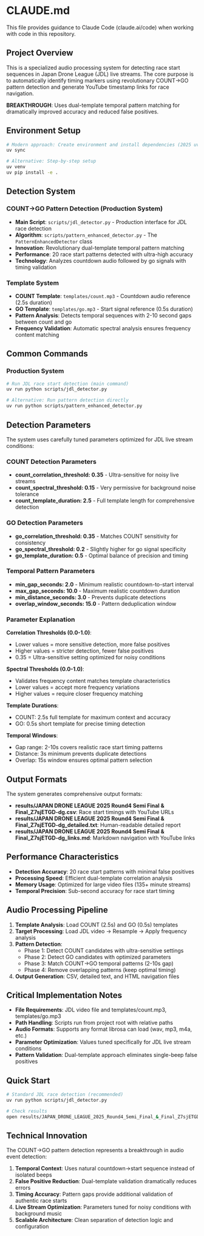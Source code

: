 # CLAUDE.md

This file provides guidance to Claude Code (claude.ai/code) when working with code in this repository.

## Project Overview

This is a specialized audio processing system for detecting race start sequences in Japan Drone League (JDL) live streams. The core purpose is to automatically identify timing markers using revolutionary COUNT→GO pattern detection and generate YouTube timestamp links for race navigation.

**BREAKTHROUGH**: Uses dual-template temporal pattern matching for dramatically improved accuracy and reduced false positives.

## Environment Setup

```bash
# Modern approach: Create environment and install dependencies (2025 uv method)
uv sync

# Alternative: Step-by-step setup
uv venv
uv pip install -e .
```

## Detection System

### COUNT→GO Pattern Detection (Production System)
- **Main Script**: `scripts/jdl_detector.py` - Production interface for JDL race detection
- **Algorithm**: `scripts/pattern_enhanced_detector.py` - The `PatternEnhancedDetector` class
- **Innovation**: Revolutionary dual-template temporal pattern matching
- **Performance**: 20 race start patterns detected with ultra-high accuracy
- **Technology**: Analyzes countdown audio followed by go signals with timing validation

### Template System
- **COUNT Template**: `templates/count.mp3` - Countdown audio reference (2.5s duration)
- **GO Template**: `templates/go.mp3` - Start signal reference (0.5s duration)
- **Pattern Analysis**: Detects temporal sequences with 2-10 second gaps between count and go
- **Frequency Validation**: Automatic spectral analysis ensures frequency content matching

## Common Commands

### Production System
```bash
# Run JDL race start detection (main command)
uv run python scripts/jdl_detector.py

# Alternative: Run pattern detection directly
uv run python scripts/pattern_enhanced_detector.py
```

## Detection Parameters

The system uses carefully tuned parameters optimized for JDL live stream conditions:

### COUNT Detection Parameters
- **count_correlation_threshold: 0.35** - Ultra-sensitive for noisy live streams
- **count_spectral_threshold: 0.15** - Very permissive for background noise tolerance
- **count_template_duration: 2.5** - Full template length for comprehensive detection

### GO Detection Parameters  
- **go_correlation_threshold: 0.35** - Matches COUNT sensitivity for consistency
- **go_spectral_threshold: 0.2** - Slightly higher for go signal specificity
- **go_template_duration: 0.5** - Optimal balance of precision and timing

### Temporal Pattern Parameters
- **min_gap_seconds: 2.0** - Minimum realistic countdown-to-start interval
- **max_gap_seconds: 10.0** - Maximum realistic countdown duration
- **min_distance_seconds: 3.0** - Prevents duplicate detections
- **overlap_window_seconds: 15.0** - Pattern deduplication window

### Parameter Explanation

**Correlation Thresholds (0.0-1.0)**:
- Lower values = more sensitive detection, more false positives
- Higher values = stricter detection, fewer false positives
- 0.35 = Ultra-sensitive setting optimized for noisy conditions

**Spectral Thresholds (0.0-1.0)**:
- Validates frequency content matches template characteristics
- Lower values = accept more frequency variations
- Higher values = require closer frequency matching

**Template Durations**:
- COUNT: 2.5s full template for maximum context and accuracy
- GO: 0.5s short template for precise timing detection

**Temporal Windows**:
- Gap range: 2-10s covers realistic race start timing patterns
- Distance: 3s minimum prevents duplicate detections
- Overlap: 15s window ensures optimal pattern selection

## Output Formats

The system generates comprehensive output formats:
- **results/JAPAN DRONE LEAGUE 2025 Round4 Semi Final & Final_Z7sjETGD-dg.csv**: Race start timings with YouTube URLs
- **results/JAPAN DRONE LEAGUE 2025 Round4 Semi Final & Final_Z7sjETGD-dg_detailed.txt**: Human-readable detailed report
- **results/JAPAN DRONE LEAGUE 2025 Round4 Semi Final & Final_Z7sjETGD-dg_links.md**: Markdown navigation with YouTube links

## Performance Characteristics

- **Detection Accuracy**: 20 race start patterns with minimal false positives
- **Processing Speed**: Efficient dual-template correlation analysis
- **Memory Usage**: Optimized for large video files (135+ minute streams)
- **Temporal Precision**: Sub-second accuracy for race start timing

## Audio Processing Pipeline

1. **Template Analysis**: Load COUNT (2.5s) and GO (0.5s) templates
2. **Target Processing**: Load JDL video → Resample → Apply frequency analysis
3. **Pattern Detection**: 
   - Phase 1: Detect COUNT candidates with ultra-sensitive settings
   - Phase 2: Detect GO candidates with optimized parameters
   - Phase 3: Match COUNT→GO temporal patterns (2-10s gap)
   - Phase 4: Remove overlapping patterns (keep optimal timing)
4. **Output Generation**: CSV, detailed text, and HTML navigation files

## Critical Implementation Notes

- **File Requirements**: JDL video file and templates/count.mp3, templates/go.mp3
- **Path Handling**: Scripts run from project root with relative paths
- **Audio Formats**: Supports any format librosa can load (wav, mp3, m4a, etc.)
- **Parameter Optimization**: Values tuned specifically for JDL live stream conditions
- **Pattern Validation**: Dual-template approach eliminates single-beep false positives

## Quick Start

```bash
# Standard JDL race detection (recommended)
uv run python scripts/jdl_detector.py

# Check results
open results/JAPAN_DRONE_LEAGUE_2025_Round4_Semi_Final_&_Final_Z7sjETGD-dg_links.md
```

## Technical Innovation

The COUNT→GO pattern detection represents a breakthrough in audio event detection:

1. **Temporal Context**: Uses natural countdown→start sequence instead of isolated beeps
2. **False Positive Reduction**: Dual-template validation dramatically reduces errors  
3. **Timing Accuracy**: Pattern gaps provide additional validation of authentic race starts
4. **Live Stream Optimization**: Parameters tuned for noisy conditions with background music
5. **Scalable Architecture**: Clean separation of detection logic and configuration
